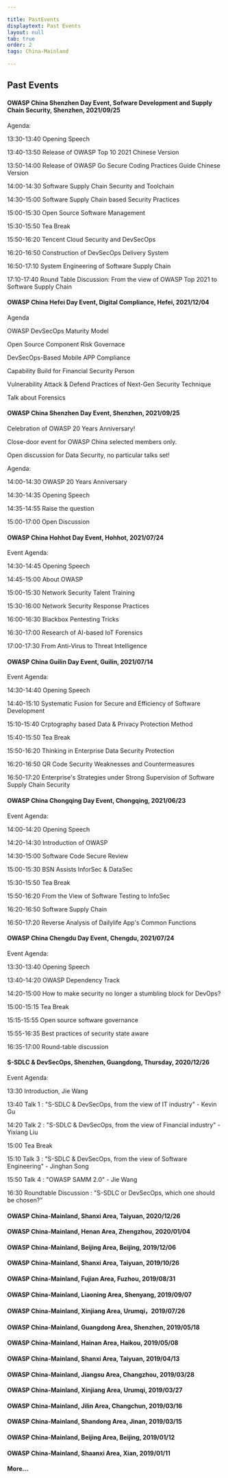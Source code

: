 ```yaml
---

title: PastEvents
displaytext: Past Events
layout: null
tab: true
order: 2
tags: China-Mainland

---
```


## Past Events
#### OWASP China Shenzhen Day Event, Sofware Development and Supply Chain Security, Shenzhen, 2021/09/25

Agenda:

13:30-13:40 Opening Speech

13:40-13:50 Release of OWASP Top 10 2021 Chinese Version

13:50-14:00 Release of OWASP Go Secure Coding Practices Guide Chinese Version

14:00-14:30 Software Supply Chain Security and Toolchain

14:30-15:00 Software Supply Chain based Security Practices

15:00-15:30 Open Source Software Management

15:30-15:50 Tea Break

15:50-16:20 Tencent Cloud Security and DevSecOps

16:20-16:50 Construction of DevSecOps Delivery System

16:50-17:10 System Engineering of Software Supply Chain

17:10-17:40 Round Table Discussion: From the view of OWASP Top 2021 to Software Supply Chain

#### OWASP China Hefei Day Event, Digital Compliance, Hefei, 2021/12/04

Agenda

OWASP DevSecOps Maturity Model

Open Source Component Risk Governace

DevSecOps-Based Mobile APP Compliance

Capability Build for Financial Security Person

Vulnerability Attack & Defend Practices of Next-Gen Security Technique

Talk about Forensics

#### OWASP China Shenzhen Day Event, Shenzhen, 2021/09/25

Celebration of OWASP 20 Years Anniversary!

Close-door event for OWASP China selected members only.

Open discussion for Data Security, no particular talks set!

Agenda:

14:00-14:30 OWASP 20 Years Anniversary

14:30-14:35 Opening Speech

14:35-14:55 Raise the question

15:00-17:00 Open Discussion

#### OWASP China Hohhot Day Event, Hohhot, 2021/07/24

Event Agenda:

14:30-14:45 Opening Speech

14:45-15:00 About OWASP

15:00-15:30 Network Security Talent Training

15:30-16:00 Network Security Response Practices

16:00-16:30 Blackbox Pentesting Tricks

16:30-17:00 Research of AI-based IoT Forensics

17:00-17:30 From Anti-Virus to Threat Intelligence

#### OWASP China Guilin Day Event, Guilin, 2021/07/14

Event Agenda:

14:30-14:40 Opening Speech

14:40-15:10 Systematic Fusion for Secure and Efficiency of Software Development

15:10-15:40 Crptography based Data & Privacy Protection Method

15:40-15:50 Tea Break

15:50-16:20 Thinking in Enterprise Data Security Protection

16:20-16:50 QR Code Security Weaknesses and Countermeasures

16:50-17:20 Enterprise's Strategies under Strong Supervision of Software Supply Chain Security

#### OWASP China Chongqing Day Event, Chongqing, 2021/06/23

Event Agenda:

14:00-14:20 Opening Speech

14:20-14:30 Introduction of OWASP

14:30-15:00 Software Code Secure Review

15:00-15:30 BSN Assists InforSec & DataSec

15:30-15:50 Tea Break

15:50-16:20 From the View of Software Testing to InfoSec

16:20-16:50 Software Supply Chain

16:50-17:20 Reverse Analysis of Dailylife App's Common Functions

#### OWASP China Chengdu Day Event, Chengdu, 2021/07/24

Event Agenda:

13:30-13:40 Opening Speech

13:40-14:20 OWASP Dependency Track

14:20-15:00 How to make security no longer a stumbling block for DevOps?

15:00-15:15 Tea Break

15:15-15:55 Open source software governance

15:55-16:35 Best practices of security state aware

16:35-17:00 Round-table discussion

#### S-SDLC & DevSecOps, Shenzhen, Guangdong, Thursday, 2020/12/26

Event Agenda:

13:30 Introduction, Jie Wang

13:40 Talk 1 : "S-SDLC & DevSecOps, from the view of IT industry" - Kevin Gu

14:20 Talk 2 : "S-SDLC & DevSecOps, from the view of Financial industry" - Yixiang Liu

15:00 Tea Break

15:10 Talk 3 : "S-SDLC & DevSecOps, from the view of Software Engineering" - Jinghan Song

15:50 Talk 4 : "OWASP SAMM 2.0" - Jie Wang

16:30 Roundtable Discussion : "S-SDLC or DevSecOps, which one should be chosen?"

#### **OWASP China-Mainland, Shanxi Area, Taiyuan, 2020/12/26**

#### **OWASP China-Mainland, Henan Area, Zhengzhou, 2020/01/04**

#### **OWASP China-Mainland, Beijing Area, Beijing, 2019/12/06**

#### **OWASP China-Mainland, Shanxi Area, Taiyuan, 2019/10/26**

#### **OWASP China-Mainland, Fujian Area, Fuzhou, 2019/08/31**

#### **OWASP China-Mainland, Liaoning Area, Shenyang, 2019/09/07**

#### **OWASP China-Mainland, Xinjiang Area, Urumqi，2019/07/26**

#### **OWASP China-Mainland, Guangdong Area, Shenzhen, 2019/05/18**

#### **OWASP China-Mainland, Hainan Area, Haikou, 2019/05/08**

#### **OWASP China-Mainland, Shanxi Area, Taiyuan, 2019/04/13**

#### **OWASP China-Mainland, Jiangsu Area, Changzhou, 2019/03/28**

#### **OWASP China-Mainland, Xinjiang Area, Urumqi, 2019/03/27**

#### **OWASP China-Mainland, Jilin Area, Changchun, 2019/03/16**

#### **OWASP China-Mainland, Shandong Area, Jinan, 2019/03/15**

#### **OWASP China-Mainland, Beijing Area, Beijing, 2019/01/12**

#### **OWASP China-Mainland, Shaanxi Area, Xian, 2019/01/11**

#### **More...**

